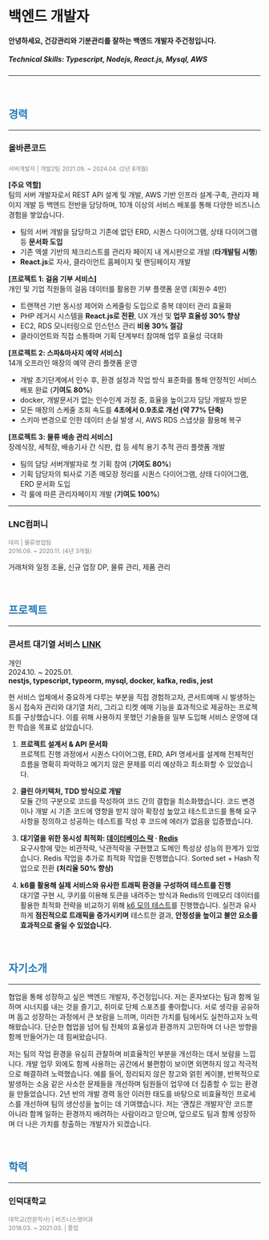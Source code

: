 # 백엔드 개발자

#### 안녕하세요, 건강관리와 기분관리를 잘하는 백엔드 개발자 주건정입니다.

##### Technical Skills: Typescript, Nodejs, React.js, Mysql, AWS

---

<br/>

<h2 style="color:#267CB9;">경력</h2>

---

### 올바른코드

<sub><span style="color:gray;">서버개발자 | 개발2팀</span></sub>
<sub><span style="color:gray;">2021.09. ~ 2024.04. (2년 8개월)</span></sub>

**[주요 역할]**<br/>
팀의 서버 개발자로서 REST API 설계 및 개발, AWS 기반 인프라 설계·구축, 관리자 페이지 개발 등 백엔드 전반을 담당하며, 10개 이상의 서비스 배포를 통해 다양한 비즈니스 경험을 쌓았습니다.

- 팀의 서버 개발을 담당하고 기존에 없던 ERD, 시퀀스 다이어그램, 상태 다이어그램 등 **문서화 도입**
- 기존 엑셀 기반의 체크리스트를 관리자 페이지 내 게시판으로 개발 (**타개발팀 시행**)
- **React.js**로 자사, 클라이언트 홈페이지 및 랜딩페이지 개발

**[프로젝트 1: 걸음 기부 서비스]**<br/>
개인 및 기업 직원들의 걸음 데이터를 활용한 기부 플랫폼 운영 (회원수 4만)

- 트랜잭션 기반 동시성 제어와 스케줄링 도입으로 중복 데이터 관리 효율화
- PHP 레거시 시스템을 **React.js로 전환**, UX 개선 및 **업무 효율성 30% 향상**
- EC2, RDS 모니터링으로 인스턴스 관리 **비용 30% 절감**
- 클라이언트와 직접 소통하며 기획 단계부터 참여해 업무 효율성 극대화

**[프로젝트 2: 스파&마사지 예약 서비스]**<br/>
14개 오프라인 매장의 예약 관리 플랫폼 운영

- 개발 초기단계에서 인수 후, 환경 설정과 작업 방식 표준화를 통해 안정적인 서비스 배포 완료 (**기여도 80%**)
- docker, 개발문서가 없는 인수인계 과정 중, 효율을 높이고자 담당 개발자 방문
- 모든 매장의 스케줄 조회 속도를 **4초에서 0.9초로 개선 (약 77% 단축)**
- 스키마 변경으로 인한 데이터 손실 발생 시, AWS RDS 스냅샷을 활용해 복구

**[프로젝트 3: 물류 배송 관리 서비스]**<br/>
장례식장, 세척장, 배송기사 간 식판, 컵 등 세척 용기 추적 관리 플랫폼 개발

- 팀의 담당 서버개발자로 첫 기획 참여 (**기여도 80%**)
- 기획 담당자의 퇴사로 기존 메모장 정리를 시퀀스 다이어그램, 상태 다이어그램, ERD 문서화 도입
- 각 룰에 따른 관리자페이지 개발 (**기여도 100%**)

---

### LNC컴퍼니

<sub><span style="color:gray;">대리 | 물류영업팀</span></sub>  
<sub><span style="color:gray;">2016.09. ~ 2020.11. (4년 3개월)</span></sub>

거래처와 일정 조율, 신규 업장 DP, 물류 관리, 제품 관리

<br/>

<h2 style="color:#267CB9;">프로젝트</h2>

---

### 콘서트 대기열 서비스 [LINK](https://github.com/JuGeonjeong/hhp-concert)

개인  
2024.10. ~ 2025.01.  
**nestjs, typescript, typeorm, mysql, docker, kafka, redis, jest**

현 서비스 업체에서 중요하게 다루는 부분을 직접 경험하고자, 콘서트예매 시 발생하는 동시 접속자 관리와 대기열 처리, 그리고 티켓 예매 기능을 효과적으로 제공하는 프로젝트를 구상했습니다. 이를 위해 사용하지 못했던 기술들을 일부 도입해 서비스 운영에 대한 학습을 목표로 삼았습니다.

1. **프로젝트 설계서 & API 문서화**  
   프로젝트 진행 과정에서 시퀀스 다이어그램, ERD, API 명세서를 설계해 전체적인 흐름을 명확히 파악하고 예기치 않은 문제를 미리 예상하고 최소화할 수 있었습니다.

2. **클린 아키텍처, TDD 방식으로 개발**  
   모듈 간의 구분으로 코드를 작성하여 코드 간의 결합을 최소화했습니다. 코드 변경이나 개발 시 기존 코드에 영향을 받지 않아 확장성 높았고 테스트코드를 통해 요구사항을 정의하고 성공하는 테스트를 작성 후 코드에 에러가 없음을 입증했습니다.

3. **대기열을 위한 동시성 최적화: [데이터베이스 락](https://github.com/JuGeonjeong/hhp-concert/blob/main/doc/report/lock.report.md) · [Redis](https://github.com/JuGeonjeong/hhp-concert/blob/main/doc/report/redis.report.md)**  
   요구사항에 맞는 비관적락, 낙관적락을 구현했고 도메인 특성상 성능의 한계가 있었습니다. Redis 작업을 추가로 최적화 작업을 진행했습니다. Sorted set + Hash 작업으로 전환 **(처리율 50% 향상)**

4. **k6를 활용해 실제 서비스와 유사한 트래픽 환경을 구성하여 테스트를 진행**  
   대기열 구현 시, 쿠키를 이용해 토큰을 내려주는 방식과 Redis의 인메모리 데이터를 활용한 최적화 전략을 비교하기 위해 [k6 모의 테스트](https://github.com/JuGeonjeong/hhp-concert/blob/main/doc/report/k6.test.md)를 진행했습니다. 실전과 유사하게 **점진적으로 트래픽을 증가시키며** 테스트한 결과, **안정성을 높이고 불안 요소를 효과적으로 줄일 수 있었습니다.**

<br/>

<h2 style="color:#267CB9;">자기소개</h2>

---

협업을 통해 성장하고 싶은 백엔드 개발자, 주건정입니다. 저는 혼자보다는 팀과 함께 일하며 시너지를 내는 것을 즐기고, 취미로 단체 스포츠를 좋아합니다. 서로 생각을 공유하며 돕고 성장하는 과정에서 큰 보람을 느끼며, 이러한 가치를 팀에서도 실천하고자 노력해왔습니다. 단순한 협업을 넘어 팀 전체의 효율성과 환경까지 고민하며 더 나은 방향을 함께 만들어가는 데 힘써왔습니다.

저는 팀의 작업 환경을 유심히 관찰하며 비효율적인 부분을 개선하는 데서 보람을 느낍니다. 개발 업무 외에도 함께 사용하는 공간에서 불편함이 보이면 외면하지 않고 적극적으로 해결하려 노력했습니다. 예를 들어, 정리되지 않은 창고와 얽힌 케이블, 반복적으로 발생하는 소음 같은 사소한 문제들을 개선하며 팀원들이 업무에 더 집중할 수 있는 환경을 만들었습니다. 2년 반의 개발 경력 동안 이러한 태도를 바탕으로 비효율적인 프로세스를 개선하며 팀의 생산성을 높이는 데 기여했습니다. 저는 ‘괜찮은 개발자’란 코드뿐 아니라 함께 일하는 환경까지 배려하는 사람이라고 믿으며, 앞으로도 팀과 함께 성장하며 더 나은 가치를 창출하는 개발자가 되겠습니다.

<br/>

<h2 style="color:#267CB9;">학력</h2>

---

### 인덕대학교

<sub><span style="color:gray;">대학교(전문학사) | 비즈니스영어과</span></sub>  
<sub><span style="color:gray;">2018.03. ~ 2021.03. | 졸업</span></sub>
